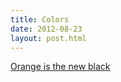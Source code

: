 ```yaml
---
title: Colors
date: 2012-08-23
layout: post.html
---
```


[Orange is the new black](/docs/sampledoc.md)
